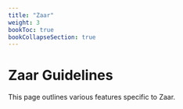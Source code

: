 ```yaml
---
title: "Zaar"
weight: 3
bookToc: true
bookCollapseSection: true
---
```


# Zaar Guidelines

This page outlines various features specific to Zaar.
